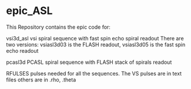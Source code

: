 # epic_ASL
This Repository contains the epic code for:

vsi3d_asl
vsi spiral sequence with fast spin echo spiral readout
There are two versions: 
	vsiasl3d03 is the FLASH readout, 
	vsiasl3d05 is the fast spin echo readout 

pcasl3d
PCASL spiral sequence with FLASH stack of spirals readout

RFULSES
pulses needed for all the sequences.
The VS pulses are in text files
others are in .rho, .theta 
